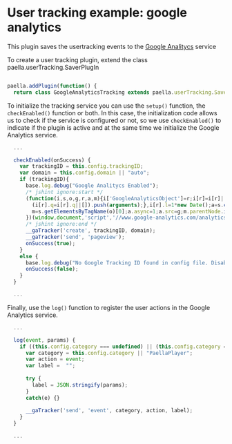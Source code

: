 ---
---

# User tracking example: google analytics

This plugin saves the usertracking events to the [Google Analitycs](https://www.google.es/intl/es/analytics/) service

To create a user tracking plugin, extend the class paella.userTracking.SaverPlugIn

```javascript

paella.addPlugin(function() {
  return class GoogleAnalyticsTracking extends paella.userTracking.SaverPlugIn {

```

To initialize the tracking service you can use the `setup()` function, the `checkEnabled()` function or both. In this case, the initialization code allows us to check if the service is configured or not, so we use `checkEnabled()` to indicate if the plugin is active and at the same time we initialize the Google Analytics service.

```javascript
  ...

  checkEnabled(onSuccess) {
    var trackingID = this.config.trackingID;
    var domain = this.config.domain || "auto";
    if (trackingID){
      base.log.debug("Google Analitycs Enabled");
      /* jshint ignore:start */
      (function(i,s,o,g,r,a,m){i['GoogleAnalyticsObject']=r;i[r]=i[r]||function(){
        (i[r].q=i[r].q||[]).push(arguments);},i[r].l=1*new Date();a=s.createElement(o),
        m=s.getElementsByTagName(o)[0];a.async=1;a.src=g;m.parentNode.insertBefore(a,m)
      })(window,document,'script','//www.google-analytics.com/analytics.js','__gaTracker');
      /* jshint ignore:end */
      __gaTracker('create', trackingID, domain);
      __gaTracker('send', 'pageview');
      onSuccess(true);
    }		
    else {
      base.log.debug("No Google Tracking ID found in config file. Disabling Google Analitycs PlugIn");
      onSuccess(false);
    }				
  }

  ...
```

Finally, use the `log()` function to register the user actions in the Google Analytics service.

```javascript
  ...

  log(event, params) {
    if ((this.config.category === undefined) || (this.config.category ===true)) {
      var category = this.config.category || "PaellaPlayer";
      var action = event;
      var label =  "";
      
      try {
        label = JSON.stringify(params);
      }
      catch(e) {}
      
      __gaTracker('send', 'event', category, action, label);
    }
  }

  ...
```
